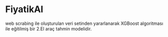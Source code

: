 # FiyatikAI
web scrabing ile oluşturulan veri setinden yararlanarak XGBoost algoritması ile eğitilmiş bir 2.El araç tahmin modelidir.
